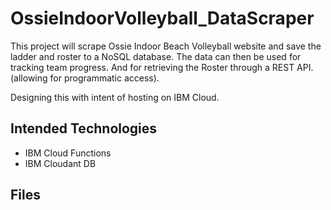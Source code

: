 # OssieIndoorVolleyball_DataScraper

This project will scrape Ossie Indoor Beach Volleyball website and save the ladder and roster to a NoSQL database.
The data can then be used for tracking team progress.
And for retrieving the Roster through a REST API. (allowing for programmatic access).

Designing this with intent of hosting on IBM Cloud.

## Intended Technologies
 - IBM Cloud Functions
 - IBM Cloudant DB

## Files

